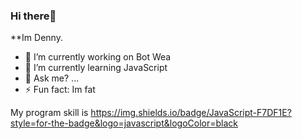 ### Hi there👋
**Im Denny.

- 🔭 I’m currently working on Bot Wea
- 🌱 I’m currently learning JavaScript
- 💬 Ask me? ...
- ⚡ Fun fact: Im fat

My program skill is 
https://img.shields.io/badge/JavaScript-F7DF1E?style=for-the-badge&logo=javascript&logoColor=black
